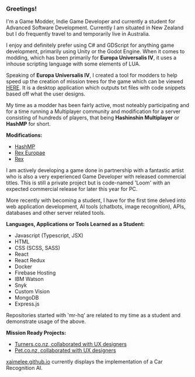 ### Greetings!

I'm a Game Modder, Indie Game Developer and currently a student for Advanced Software Development. Currently I am situated in New Zealand but I do frequently travel to and temporarily live in Australia.

I enjoy and definitely prefer using C# and GDScript for anything game development, primarily using Unity or the Godot Engine. When it comes to modding, which has been primarily for **Europa Universalis IV**, it uses a inhouse scripting language with some elements of LUA.

Speaking of **Europa Universalis IV**, I created a tool for modders to help speed up the creation of mission trees for the game which can be viewed [HERE](https://steamcommunity.com/sharedfiles/filedetails/?id=2408076990). It is a desktop application which outputs txt files with code snippets based off what the user designs.

My time as a modder has been fairly active, most noteably participating and for a time running a Multiplayer community and modification for a server consisting of hundreds of players, that being **Hashinshin Multiplayer** or **HashMP** for short.

**Modifications:**
- [HashMP](https://github.com/PDXMP/HashMP_CE)
- [Rex Europae](https://github.com/Xaimelee/rex_europae)
- [Rex](https://github.com/Xaimelee/Rex)

I am actively developing a game done in partnership with a fantastic artist who is also a very experienced Game Developer with released commercial titles. This is still a private project but is code-named 'Loom' with an expected commercial release for later this year for PC.

More recently with becoming a student, I have for the first time delved into web application development, AI tools (chatbots, image recognition), APIs, databases and other server related tools.

**Languages, Applications or Tools Learned as a Student:**
- Javascript (Typescript, JSX)
- HTML
- CSS (SCSS, SASS)
- React
- React Redux
- Docker
- Firebase Hosting
- IBM Watson
- Snyk 
- Custom Vision 
- MongoDB 
- Express.js 

Repositories started with 'mr-hq' are related to my time as a student and demonstrate usage of the above.

**Mission Ready Projects:**
- [Turners.co.nz, collaborated with UX designers](https://github.com/Xaimelee/mrhq-website)
- [Pet.co.nz, collaborated with UX designers](https://github.com/Xaimelee/mrhq-website-m6)

[xaimelee.github.io](https://github.com/Xaimelee/xaimelee.github.io) currently displays the implementation of a Car Recognition AI.
